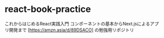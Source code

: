 # react-book-practice

これからはじめるReact実践入門 コンポーネントの基本からNext.jsによるアプリ開発まで [https://amzn.asia/d/89DSACO] の勉強用リポジトリ
